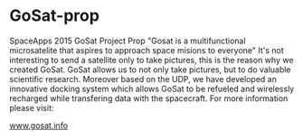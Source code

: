 # GoSat-prop
SpaceApps 2015 GoSat Project Prop
"Gosat is a multifunctional microsatelite that aspires to approach space misions to everyone" 
It's not interesting to send a satellite only to take pictures, this is the reason why we created GoSat. 
GoSat allows us to not only take pictures, but to do valuable scientific research. Moreover based on the UDP, 
we have developed an innovative docking system which allows GoSat to be refueled and wirelessly recharged while 
transfering data with the spacecraft. 
For more information please visit:

www.gosat.info

